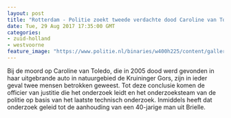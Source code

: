 ```yaml
---
layout: post
title: "Rotterdam - Politie zoekt tweede verdachte dood Caroline van Toledo"
date: Tue, 29 Aug 2017 17:35:00 GMT
categories: 
- zuid-holland 
- westvoorne 
feature_image: "https://www.politie.nl/binaries/w400h225/content/gallery/politie/gezocht/dossiers/2015/07-rotterdam/caroline-van-toledo.jpg"
---
```


Bij de moord op Caroline van Toledo, die in 2005 dood werd gevonden in haar uitgebrande auto in natuurgebied de Kruininger Gors, zijn in ieder geval twee mensen betrokken geweest. Tot deze conclusie komen de officier van justitie die het onderzoek leidt en het onderzoeksteam van de politie op basis van het laatste technisch onderzoek. Inmiddels heeft dat onderzoek geleid tot de aanhouding van een 40-jarige man uit Brielle.
